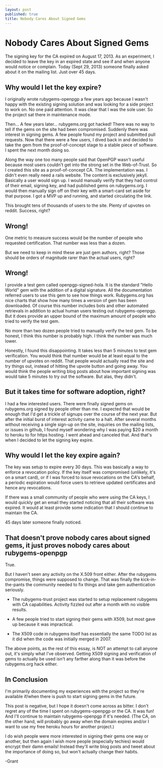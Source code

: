 ```yaml
---
layout: post
published: true
title: Nobody Cares About Signed Gems
---
```


Nobody Cares About Signed Gems
==============================

The signing key for the CA expired on August 17, 2013.  As an
experiment, I decided to leave the key in an expired state and see if
and when anyone would notice or complain.  Today (Sept 29, 2013)
someone finally asked about it on the mailing list.  Just over 45
days.

Why would I let the key expire?
-------------------------------

I originally wrote rubygems-openpgp a few years ago because I wasn't
happy with the existing signing solution and was looking for a side
project to work on.  No one paid attention.  It was clear that I was
the sole user.  So the project sat there in maintenance mode.

Then... A few years later... rubygems.org got hacked! There was no way
to tell if the gems on the site had been compromised.  Suddenly there
was interest in signing gems.  A few people found my project and
submitted pull requests.  Now that there were a few users, I dived
back in and decided to take the gem from the proof-of-concept stage to
a stable piece of software.  I spent the next month doing so.

Along the way one too many people said that OpenPGP wasn't useful
because most users couldn't get into the strong set in the
Web-of-Trust.  So I created this site as a proof-of-concept CA.  The
implementation was.  I didn't even really need a rails website.  The
content is exclusively jekyll.  Basically a user would sign up.  I
would manually verify that they had control of their email, signing
key, and had published gems on rubygems.org.  I would then manually
sign off on their key with a smart-card set aside for that purpose.  I
got a MVP up and running, and started circulating the link.

This brought tens of thousands of users to the site.  Plenty of
upvotes on reddit.  Success, right?

Wrong!
------

One metric to measure success would be the number of people who
requested certification.  That number was less than a dozen.

But we need to keep in mind these are just gem authors, right?  Those
should be orders of magnitude rarer than the actual users, right?

Wrong!
------

I provide a test gem called openpgp-signed-hola.  It is the standard
"Hello World" gem with the addition of a digital signature.  All the
documentation referred users to use this gem to see how things work.
Rubygems.org has nice charts that show how many times a version of gem
has been downloaded.  Of course this number includes bots and other
automated retrievals in addition to actual human users testing out
rubygems-openpgp.  But it does provide an upper bound of the maximum
amount of people who tried to verify the test gem.

No more than two dozen people tried to manually verify the test gem.
To be honest, I think this number is probably high.  I think the
number was much lower.

Honestly, I found this disappointing.  It takes less than 5 minutes to
test gem verification.  You would think that number would be at least
equal to the number of upvotes on reddit.  That people would actually
read the site and try things out, instead of hitting the upvote button
and going away.  You would think the people writing blog posts about
how important signing was would take 5 minutes to try out the
software.  But alas, they didn't.

But it takes time for software adoption, right?
-----------------------------------------------

I had a few interested users.  There were finally signed gems on
rubygems.org signed by people other than me.  I expected that would be
enough that I'd get a trickle of signups over the course of the next
year.  But after the initial burst of interest activity came to a
halt.  After several months without receiving a single sign-up on the
site, inquiries on the mailing lists, or issues in github, I found
myself wondering why I was paying $20 a month to heroku to for https
hosting.  I went ahead and canceled that.  And that's when I decided
to let the signing key expire.

Why would I let the key expire again?
-------------------------------------

The key was setup to expire every 30 days.  This was basically a way
to enforce a revocation policy.  If the key itself was compromised
(unlikely, it's on a smart card), or if I was forced to issue
revocations on the CA's behalf, a periodic expiration would force
users to retrieve updated certificates and hence any revocations.

If there was a small community of people who were using the CA keys, I
would quickly get an email they started noticing that all their
software was expired.  It would at least provide some indication that
I should continue to maintain the CA.

45 days later someone finally noticed.

That doesn't prove nobody cares about signed gems, it just proves nobody cares about rubygems-openpgp
-----------------------------------------------------------------------------------------------------

True.

But I haven't seen any activity on the X.509 front either.  After the
rubygems compromise, things were supposed to change.  That was finally
the kick-in-the-pants the community needed to fix things and take gem authentication seriously.

* The rubygems-trust project was started to setup replacement rubygems
  with CA capabilities.  Activity fizzled out after a month with no
  visible results.

* A few people tried to start signing their gems with X509, but most
  gave up because it was impractical.

* The X509 code in rubygems itself has essentially the same TODO list
  as it did when the code was initially merged in 2007.

The above points, as the rest of this essay, is NOT an attempt to call
anyone out, it's simply what I've observed.  Getting X509 signing and
verification of gems to actually be used isn't any farther along than
it was before the rubygems.org hack either.

In Conclusion
-------------

I'm primarily documenting my experiences with the project so they're
available if/when there is push to start signing gems in the future.

This post is negative, but I hope it doesn't come across as bitter.  I
don't regret any of the time I spent on rubygems-openpgp or the CA.
It was fun! And I'll continue to maintain rubygems-openpgp if it's
needed.  (The CA, on the other hand, will probably go away when the
domain expires and/or I want to use my free heroku hours for another
project.)

I do wish people were more interested in signing their gems one way or
another, but then again I wish more people (especially techies) would
encrypt their damn emails!  Instead they'll write blog posts and tweet
about the importance of doing so, but won't actually change their
habits.

-Grant